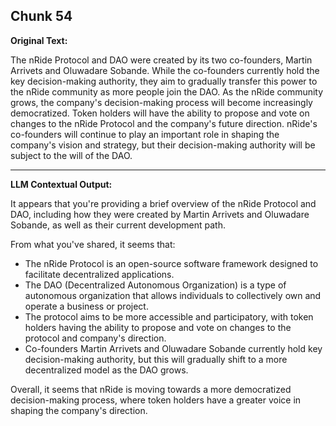 ## Chunk 54

**Original Text:**

The nRide Protocol and
DAO were created by its two co-founders, Martin Arrivets and Oluwadare Sobande. While the
co-founders currently hold the key decision-making authority, they aim to gradually transfer this power to
the nRide community as more people join the DAO. As the nRide community grows, the company's
decision-making process will become increasingly democratized. Token holders will have the ability to
propose and vote on changes to the nRide Protocol and the company's future direction. nRide's
co-founders will continue to play an important role in shaping the company's vision and strategy, but their
decision-making authority will be subject to the will of the DAO.

---

**LLM Contextual Output:**

It appears that you're providing a brief overview of the nRide Protocol and DAO, including how they were created by Martin Arrivets and Oluwadare Sobande, as well as their current development path.

From what you've shared, it seems that:

* The nRide Protocol is an open-source software framework designed to facilitate decentralized applications.
* The DAO (Decentralized Autonomous Organization) is a type of autonomous organization that allows individuals to collectively own and operate a business or project.
* The protocol aims to be more accessible and participatory, with token holders having the ability to propose and vote on changes to the protocol and company's direction.
* Co-founders Martin Arrivets and Oluwadare Sobande currently hold key decision-making authority, but this will gradually shift to a more decentralized model as the DAO grows.

Overall, it seems that nRide is moving towards a more democratized decision-making process, where token holders have a greater voice in shaping the company's direction.
